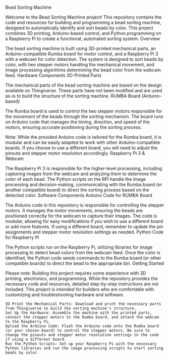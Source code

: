Bead Sorting Machine

Welcome to the Bead Sorting Machine project! This repository contains the code and resources for building and programming a bead sorting machine, designed to automatically identify and sort beads by color. This project combines 3D printing, Arduino-based control, and Python programming on a Raspberry Pi to create a functional, automated sorting system.
Overview

The bead sorting machine is built using 3D-printed mechanical parts, an Arduino-compatible Rumba board for motor control, and a Raspberry Pi 3 with a webcam for color detection. The system is designed to sort beads by color, with two stepper motors handling the mechanical movement, and image processing algorithms determining the bead color from the webcam feed.
Hardware Components
3D-Printed Parts

The mechanical parts of the bead sorting machine are based on the design available on Thingiverse. These parts have not been modified and are used as-is to build the structure of the sorting machine.
RUMBA Board (Arduino-based)

The Rumba board is used to control the two stepper motors responsible for the movement of the beads through the sorting mechanism. The board runs on Arduino code that manages the timing, direction, and speed of the motors, ensuring accurate positioning during the sorting process.

Note: While the provided Arduino code is tailored for the Rumba board, it is modular and can be easily adapted to work with other Arduino-compatible boards. If you choose to use a different board, you will need to adjust the pinouts and stepper motor resolution accordingly.
Raspberry Pi 3 & Webcam

The Raspberry Pi 3 is responsible for the higher-level processing, including capturing images from the webcam and analyzing them to determine the color of each bead. The Python scripts on the RPi handle the image processing and decision-making, communicating with the Rumba board (or another compatible board) to direct the sorting process based on the detected color.
Software Components
Arduino Code for RUMBA Board

The Arduino code in this repository is responsible for controlling the stepper motors. It manages the motor movements, ensuring the beads are positioned correctly for the webcam to capture their images. The code is modular, allowing for easy modifications if you wish to use a different board or add more features. If using a different board, remember to update the pin assignments and stepper motor resolution settings as needed.
Python Code for Raspberry Pi

The Python scripts run on the Raspberry Pi, utilizing libraries for image processing to detect bead colors from the webcam feed. Once the color is identified, the Python code sends commands to the Rumba board (or other compatible boards) to direct the bead to the appropriate bin.
Getting Started

Please note: Building this project requires some experience with 3D printing, electronics, and programming. While the repository provides the necessary code and resources, detailed step-by-step instructions are not included. This project is intended for builders who are comfortable with customizing and troubleshooting hardware and software.

    3D Print the Mechanical Parts: Download and print the necessary parts from Thingiverse to build the sorting machine's structure.
    Set Up the Hardware: Assemble the machine with the printed parts, connect the stepper motors to the Rumba board, and attach the webcam to the Raspberry Pi.
    Upload the Arduino Code: Flash the Arduino code onto the Rumba board (or your chosen board) to control the stepper motors. Be sure to change the pinouts and stepper motor resolution settings in the code if using a different board.
    Run the Python Scripts: Set up your Raspberry Pi with the necessary Python libraries and run the image processing scripts to start sorting beads by color.
